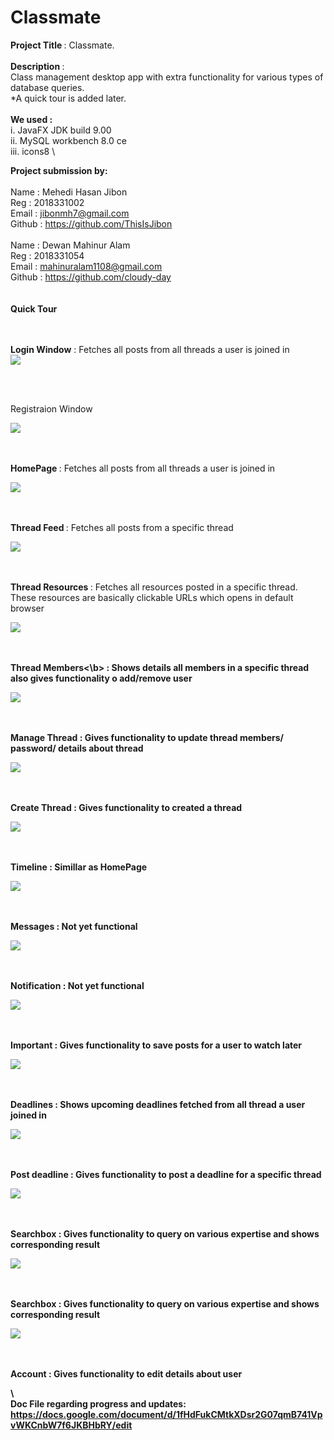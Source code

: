 # Classmate
<b>Project Title </b> : Classmate. \
 \
<b>Description </b> : \
Class management desktop app with extra functionality for various types of database queries. \
*A quick tour is added later. \
 \
 <b>We used : </b> \
 i. JavaFX JDK build 9.00 \
 ii. MySQL workbench 8.0 ce \
 iii. icons8    \ 

<b>Project submission by: </b> \
 \
Name : Mehedi Hasan Jibon \
Reg : 2018331002 \
Email : jibonmh7@gmail.com \
Github : https://github.com/ThisIsJibon \
 \
Name : Dewan Mahinur Alam \
Reg : 2018331054 \
Email : mahinuralam1108@gmail.com \
Github :  https://github.com/cloudy-day \
 \
 \
 <b>Quick Tour</b> 
 <br/>
 
<br/><br/>
<b>Login Window</b> : 
Fetches all posts from all threads a user is joined in <br/>
![](https://github.com/ThisIsJibon/Classmate/blob/master/resources/images/Screenshot(45).png)

<br/><br/>

Registraion Window<br/>

![](https://github.com/ThisIsJibon/Classmate/blob/master/resources/images/Screenshot(46).png)

<br/><br/>
<b>HomePage </b> : Fetches all posts from all threads a user is joined in <br/>



![](https://github.com/ThisIsJibon/Classmate/blob/master/resources/images/Screenshot(47).png)

<br/><br/>
<b>Thread Feed </b> : Fetches all posts from a specific thread <br/>



![](https://github.com/ThisIsJibon/Classmate/blob/master/resources/images/Screenshot(48).png)


<br/><br/>
<b>Thread Resources </b> : Fetches all resources posted in a specific thread. These resources are basically clickable URLs which opens in default browser <br/>


![](https://github.com/ThisIsJibon/Classmate/blob/master/resources/images/Screenshot(49).png)


<br/><br/>
<b>Thread Members<\b> : Shows details all members in a specific thread also gives functionality o add/remove user <br/>


![](https://github.com/ThisIsJibon/Classmate/blob/master/resources/images/Screenshot(50).png)


<br/><br/>
<b>Manage Thread  </b> : Gives functionality to update thread members/ password/ details about thread <br/>


![](https://github.com/ThisIsJibon/Classmate/blob/master/resources/images/Screenshot(51).png)

<br/><br/>
<b>Create Thread  </b> : Gives functionality to created a thread <br/>



![](https://github.com/ThisIsJibon/Classmate/blob/master/resources/images/Screenshot(52).png)



<br/><br/>
<b>Timeline  </b> : Simillar as HomePage <br/>


![](https://github.com/ThisIsJibon/Classmate/blob/master/resources/images/Screenshot(53).png)


<br/><br/>
<b>Messages  </b> : Not yet functional <br/>


![](https://github.com/ThisIsJibon/Classmate/blob/master/resources/images/Screenshot(54).png)



<br/><br/>
<b>Notification  </b> : Not yet functional <br/>


![](https://github.com/ThisIsJibon/Classmate/blob/master/resources/images/Screenshot(55).png)


<br/><br/>
<b>Important </b> : Gives functionality to save posts for a user to watch later <br/>



![](https://github.com/ThisIsJibon/Classmate/blob/master/resources/images/Screenshot(56).png)

<br/><br/>
<b>Deadlines </b> : Shows upcoming deadlines fetched from all thread a user joined in <br/>



![](https://github.com/ThisIsJibon/Classmate/blob/master/resources/images/Screenshot(57).png)



<br/><br/>
<b>Post deadline </b> : Gives functionality to post a deadline for a specific thread <br/>

![](https://github.com/ThisIsJibon/Classmate/blob/master/resources/images/Screenshot(58).png)



<br/><br/>
<b>Searchbox </b> : Gives functionality to query on various expertise and shows corresponding result <br/>

![](https://github.com/ThisIsJibon/Classmate/blob/master/resources/images/Screenshot(59).png)



<br/><br/>
<b>Searchbox </b> : Gives functionality to query on various expertise and shows corresponding result <br/>


![](https://github.com/ThisIsJibon/Classmate/blob/master/resources/images/Screenshot(60).png)



<br/><br/>
<b>Account </b> : Gives functionality to edit details about user <br/>


\ 
\
Doc File regarding progress and updates: \
https://docs.google.com/document/d/1fHdFukCMtkXDsr2G07qmB741VpvWKCnbW7f6JKBHbRY/edit

